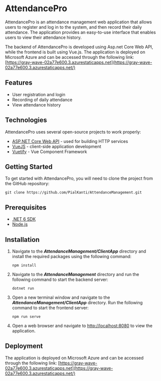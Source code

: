 # AttendancePro
AttendancePro is an attendance management web application that allows users to register and log in to the system, and then record their daily attendance. The application provides an easy-to-use interface that enables users to view their attendance history.

The backend of AttendancePro is developed using Asp.net Core Web API, while the frontend is built using Vue.js. The application is deployed on Microsoft Azure and can be accessed through the following link: [https://gray-wave-02a77e600.3.azurestaticapps.net](https://gray-wave-02a77e600.3.azurestaticapps.net/)

## Features
-   User registration and login
-   Recording of daily attendance
-   View attendance history

## Technologies

AttendancePro uses several open-source projects to work properly:

- [ASP.NET Core Web API](https://learn.microsoft.com/en-us/aspnet/core/?view=aspnetcore-7.0) - used for building HTTP services
- [VueJS](https://vuejs.org/) - client-side application development
- [Vuetify](https://vuetifyjs.com/en/) - Vue Component Framework

## Getting Started

To get started with AttendancePro, you will need to clone the project from the GitHub repository:

    git clone https://github.com/PialKanti/AttendanceManagement.git

## Prerequisites
-   [.NET 6 SDK](https://dotnet.microsoft.com/en-us/download/dotnet/6.0)
-   [Node.js](https://nodejs.org/en/)

## Installation
1.  Navigate to the  ***AttendanceManagement/ClientApp*** directory and install the required packages using the following command:
	```
	npm install
	```


3.  Navigate to the  ***AttendanceManagement*** directory and run the following command to start the backend server:
    ```
    dotnet run
    ```
4.  Open a new terminal window and navigate to the ***AttendanceManagement/ClientApp*** directory. Run the following command to start the frontend server:
    ```
    npm run serve
    ```
5.  Open a web browser and navigate to [http://localhost:8080](http://localhost:8080/) to view the application.

## Deployment
The application is deployed on Microsoft Azure and can be accessed through the following link: [https://gray-wave-02a77e600.3.azurestaticapps.net](https://gray-wave-02a77e600.3.azurestaticapps.net/)
